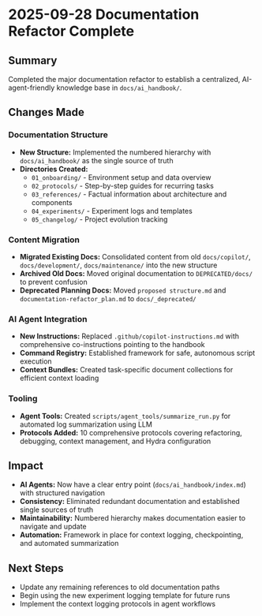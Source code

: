 # 2025-09-28 Documentation Refactor Complete

## Summary
Completed the major documentation refactor to establish a centralized, AI-agent-friendly knowledge base in `docs/ai_handbook/`.

## Changes Made

### **Documentation Structure**
- **New Structure:** Implemented the numbered hierarchy with `docs/ai_handbook/` as the single source of truth
- **Directories Created:**
  - `01_onboarding/` - Environment setup and data overview
  - `02_protocols/` - Step-by-step guides for recurring tasks
  - `03_references/` - Factual information about architecture and components
  - `04_experiments/` - Experiment logs and templates
  - `05_changelog/` - Project evolution tracking

### **Content Migration**
- **Migrated Existing Docs:** Consolidated content from old `docs/copilot/`, `docs/development/`, `docs/maintenance/` into the new structure
- **Archived Old Docs:** Moved original documentation to `DEPRECATED/docs/` to prevent confusion
- **Deprecated Planning Docs:** Moved `proposed structure.md` and `documentation-refactor_plan.md` to `docs/_deprecated/`

### **AI Agent Integration**
- **New Instructions:** Replaced `.github/copilot-instructions.md` with comprehensive co-instructions pointing to the handbook
- **Command Registry:** Established framework for safe, autonomous script execution
- **Context Bundles:** Created task-specific document collections for efficient context loading

### **Tooling**
- **Agent Tools:** Created `scripts/agent_tools/summarize_run.py` for automated log summarization using LLM
- **Protocols Added:** 10 comprehensive protocols covering refactoring, debugging, context management, and Hydra configuration

## Impact
- **AI Agents:** Now have a clear entry point (`docs/ai_handbook/index.md`) with structured navigation
- **Consistency:** Eliminated redundant documentation and established single sources of truth
- **Maintainability:** Numbered hierarchy makes documentation easier to navigate and update
- **Automation:** Framework in place for context logging, checkpointing, and automated summarization

## Next Steps
- Update any remaining references to old documentation paths
- Begin using the new experiment logging template for future runs
- Implement the context logging protocols in agent workflows
